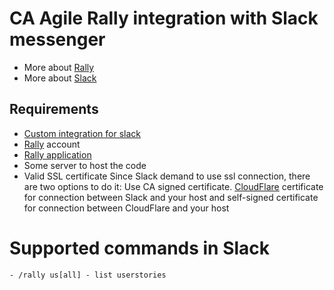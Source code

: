 # CA Agile Rally integration with Slack messenger
  - More about [Rally]
  - More about [Slack]

## Requirements
  - [Custom integration for slack]
  - [Rally] account
  - [Rally application]
  - Some server to host the code
  - Valid SSL certificate
         Since Slack demand to use ssl connection, there are two options to do it:
         Use CA signed certificate.
         [CloudFlare] certificate for connection between Slack and your host and self-signed certificate for connection between CloudFlare and your host

# Supported commands in Slack
    - /rally us[all] - list userstories
   
 
[Rally]: <http://rallydev.com>
[Slack]: <http://slack.com>
[Custom integration for slack]: https://api.slack.com/custom-integrations
[Rally application]: https://help.rallydev.com/rally-application-manager
[CloudFlare]: https://www.cloudflare.com/
